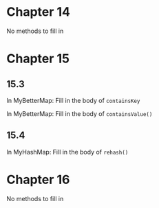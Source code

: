 # Chapter 14

No methods to fill in

# Chapter 15

## 15.3

In MyBetterMap: Fill in the body of `containsKey`

In MyBetterMap: Fill in the body of `containsValue()`

## 15.4

In MyHashMap: Fill in the body of `rehash()`

# Chapter 16

No methods to fill in